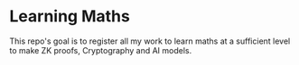 # Learning Maths

This repo's goal is to register all my work to learn maths at a sufficient level to make ZK proofs, Cryptography and AI models.